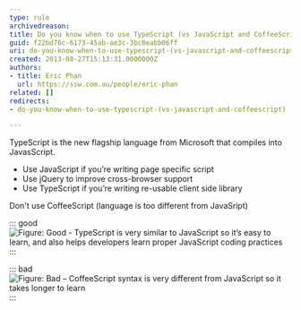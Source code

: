 ```yaml
---
type: rule
archivedreason: 
title: Do you know when to use TypeScript (vs JavaScript and CoffeeScript)?
guid: f22bd76c-6173-45ab-ae3c-3bc0eabb06ff
uri: do-you-know-when-to-use-typescript-(vs-javascript-and-coffeescript)
created: 2013-08-27T15:13:31.0000000Z
authors:
- title: Eric Phan
  url: https://ssw.com.au/people/eric-phan
related: []
redirects:
- do-you-know-when-to-use-typescript-(vs-javascript-and-coffeescript)

---
```


TypeScript is the new flagship language from Microsoft that compiles into JavasScript.

* Use JavaScript if you’re writing page specific script
* Use jQuery to improve cross-browser support
* Use TypeScript if you’re writing re-usable client side library


Don't use CoffeeScript (language is too different from JavaSript)

<!--endintro-->


::: good  
![Figure: Good - TypeScript is very similar to JavaScript so it’s easy to learn, and also helps developers learn proper JavaScript coding practices](typescript-good.jpg)  
:::


::: bad  
![Figure: Bad – CoffeeScript syntax is very different from JavaScript so it takes longer to learn](typescript-bad.jpg)  
:::
